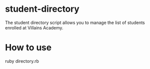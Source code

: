 # student-directory

The student directory script allows you to manage the list of students enrolled at Villains Academy.

# How to use

ruby directory.rb